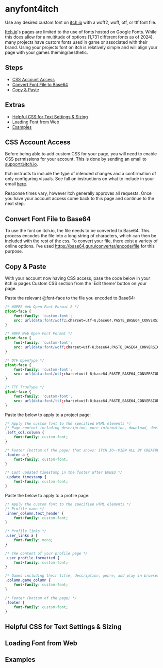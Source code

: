 # anyfont4itch
Use any desired custom font on [itch.io](https://itch.io/) with a woff2, woff, otf, or ttf font file.

[Itch.io](https://itch.io/)'s pages are limited to the use of fonts hosted on Google Fonts. While this does allow for a multitude of options (1,731 different fonts as of 2024), many projects have custom fonts used in game or associated with their brand. Using your projects font on itch is relatively simple and will align your page with your games theming/aesthetic.

## Steps
- [CSS Account Access](https://github.com/micahmv/anyfont4itch?tab=readme-ov-file#css-account-access)
- [Convert Font File to Base64](https://github.com/micahmv/anyfont4itch?tab=readme-ov-file#convert-font-file-to-base64)
- [Copy & Paste](https://github.com/micahmv/anyfont4itch?tab=readme-ov-file#copy--paste)

## Extras
- [Helpful CSS for Text Settings & Sizing](https://github.com/micahmv/anyfont4itch?tab=readme-ov-file#helpful-css-for-text-settings--sizing)
- [Loading Font from Web](https://github.com/micahmv/anyfont4itch?tab=readme-ov-file#loading-font-from-web)
- [Examples](https://github.com/micahmv/anyfont4itch?tab=readme-ov-file#examples)

## CSS Account Access
Before being able to add custom CSS for your page, you will need to enable CSS permissions for your account. This is done by sending an email to [support@itch.io](mailto:support@itch.io). 

Itch instructs to include the type of intended changes and a confirmation of only configuring visuals. See full on instructions on what to include in your email [here](https://itch.io/docs/creators/css-guide#getting-css-access). 

Response times vary, however itch generally approves all requests. Once you have your account access come back to this page and continue to the next step.

## Convert Font File to Base64
To use the font on itch.io, the file needs to be converted to Base64. This process encodes the file into a long string of characters, which can then be included with the rest of the css. To convert your file, there exist a variety of online options. I’ve used https://base64.guru/converter/encode/file for this purpose.

## Copy & Paste
With your account now having CSS access, pase the code below in your itch.io pages Custom CSS section from the 'Edit theme' button on your page.

Paste the relevant @font-face to the file you encoded to Base64:
```css
/* WOFF2 Web Open Font Format 2 */
@font-face {
    font-family: 'custom-font';
    src: url(data:font/woff2;charset=utf-8;base64,PASTE_BASE64_CONVERSION_OF_WOFF2_FILE_HERE) format('woff2');
}
```
```css
/* WOFF Web Open Font Format */
@font-face {
    font-family: 'custom-font';
    src: url(data:font/woff;charset=utf-8;base64,PASTE_BASE64_CONVERSION_OF_WOFF_FILE_HERE) format('woff');
}
```
```css
/* OTF OpenType */
@font-face {
    font-family: 'custom-font';
    src: url(data:font/otf;charset=utf-8;base64,PASTE_BASE64_CONVERSION_OF_OTF_FILE_HERE) format('opentype');
}
```
```css
/* TTF TrueType */
@font-face {
    font-family: 'custom-font';
    src: url(data:font/ttf;charset=utf-8;base64,PASTE_BASE64_CONVERSION_OF_TTF_FILE_HERE) format('truetype');
}
```

Paste the below to apply to a project page:
```css
/* Apply the custom font to the specified HTML elements */
/* Page content including description, more information, download, devlogs, comments, etc */
.left_col.column {
    font-family: custom-font;
}

/* Footer (bottom of the page) that shows: ITCH.IO--VIEW ALL BY CREATOR--REPORT--EMBED      TYPE*GENRE*PRICE */
.footer a {
    font-family: custom-font;
}

/* Last updated timestamp in the footer after EMBED */
.update_timestamp {
    font-family: custom-font;
}
```

Paste the below to apply to a profile page:
```css
/* Apply the custom font to the specified HTML elements */
/* Profile name */
.inner_column.text_header {
    font-family: custom-font;
}

/* Profile links */
.user_links a {
    font-family: mono;
}

/* The content of your profile page */
.user_profile.formatted {
    font-family: custom-font;
}

/* Games including their title, description, genre, and play in browser if web */
.column.game_column {
    font-family: custom-font;
}

/* Footer (bottom of the page) */
.footer {
    font-family: custom-font;
}
```

## Helpful CSS for Text Settings & Sizing

## Loading Font from Web

## Examples
